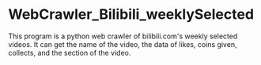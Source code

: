 # WebCrawler_Bilibili_weeklySelected
This program is a python web crawler of bilibili.com's weekly selected videos. It can get the name of the video, the data of likes, coins given, collects, and the section of the video.
